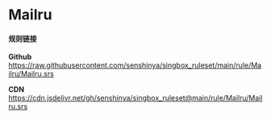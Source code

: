# Mailru

#### 规则链接

**Github**
https://raw.githubusercontent.com/senshinya/singbox_ruleset/main/rule/Mailru/Mailru.srs

**CDN**
https://cdn.jsdelivr.net/gh/senshinya/singbox_ruleset@main/rule/Mailru/Mailru.srs